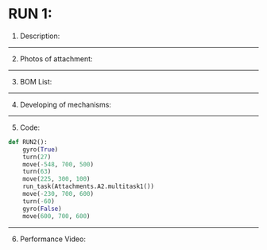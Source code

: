 # RUN 1:

1) Description:

----

2) Photos of attachment:
----

3) BOM List:
----

4) Developing of mechanisms:
----

5) Code:

```python
def RUN2():
    gyro(True)
    turn(27)
    move(-548, 700, 500) 
    turn(63)
    move(225, 300, 100) 
    run_task(Attachments.A2.multitask1())
    move(-230, 700, 600) 
    turn(-60)
    gyro(False)
    move(600, 700, 600) 
```
----


6) Performance Video:
